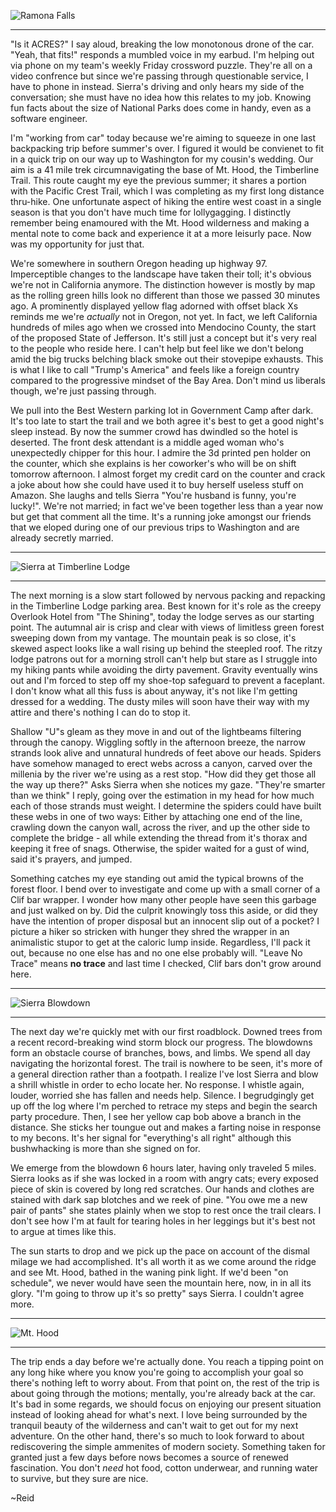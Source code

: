 
![Ramona Falls]

---
"Is it ACRES?" I say aloud, breaking the low monotonous drone of the car.  "Yeah, that fits!" responds a mumbled voice in my earbud.  I'm helping out via phone on my team's weekly Friday crossword puzzle.  They're all on a video confrence but since we're passing through questionable service, I have to phone in instead.  Sierra's driving and only hears my side of the conversation; she must have no idea how this relates to my job.   Knowing fun facts about the size of National Parks does come in handy, even as a software engineer.

I'm "working from car" today because we're aiming to squeeze in one last backpacking trip before summer's over.  I figured it would be convienet to fit in a quick trip on our way up to Washington for my cousin's wedding.  Our aim is a 41 mile trek circumnavigating the base of Mt. Hood, the Timberline Trail.  This route caught my eye the previous summer; it shares a portion with the Pacific Crest Trail, which I was completing as my first long distance thru-hike.  One unfortunate aspect of hiking the entire west coast in a single season is that you don't have much time for lollygagging.  I distinctly remember being enamoured with the Mt. Hood wilderness and making a mental note to come back and experience it at a more leisurly pace.  Now was my opportunity for just that.

We're somewhere in southern Oregon heading up highway 97.  Imperceptible changes to the landscape have taken their toll; it's obvious we're not in California anymore.  The distinction however is mostly by map as the rolling green hills look no different than those we passed 30 minutes ago.  A prominently displayed yellow flag adorned with offset black Xs reminds me we're *actually* not in Oregon, not yet.  In fact, we left California hundreds of miles ago when we crossed into Mendocino County, the start of the proposed State of Jefferson.  It's still just a concept but it's very real to the people who reside here.  I can't help but feel like we don't belong amid the big trucks belching black smoke out their stovepipe exhausts.  This is what I like to call "Trump's America" and feels like a foreign country compared to the progressive mindset of the Bay Area.  Don't mind us liberals though, we're just passing through.

We pull into the Best Western parking lot in Government Camp after dark.  It's too late to start the trail and we both agree it's best to get a good night's sleep instead.  By now the summer crowd has dwindled so the hotel is deserted.  The front desk attendant is a middle aged woman who's unexpectedly chipper for this hour.  I admire the 3d printed pen holder on the counter, which she explains is her coworker's who will be on shift tomorrow afternoon.  I almost forget my credit card on the counter and crack a joke about how she could have used it to buy herself useless stuff on Amazon.  She laughs and tells Sierra "You're husband is funny, you're lucky!".  We're not married; in fact we've been together less than a year now but get that comment all the time.  It's a running joke amongst our friends that we eloped during one of our previous trips to Washington and are already secretly married.

---

![Sierra at Timberline Lodge]

---

The next morning is a slow start followed by nervous packing and repacking in the Timberline Lodge parking area.  Best known for it's role as the creepy Overlook Hotel from "The Shining", today the lodge serves as our starting point.  The autumnal air is crisp and clear with views of limitless green forest sweeping down from my vantage.  The mountain peak is so close, it's skewed aspect looks like a wall rising up behind the steepled roof.  The ritzy lodge patrons out for a morning stroll can't help but stare as I struggle into my hiking pants while avoiding the dirty pavement.  Gravity eventually wins out and I'm forced to step off my shoe-top safeguard to prevent a faceplant.  I don't know what all this fuss is about anyway, it's not like I'm getting dressed for a wedding.  The dusty miles will soon have their way with my attire and there's nothing I can do to stop it.

Shallow "U"s gleam as they move in and out of the lightbeams filtering through the canopy.  Wiggling softly in the afternoon breeze, the narrow strands look alive and unnatural hundreds of feet above our heads.  Spiders have somehow managed to erect webs across a canyon, carved over the millenia by the river we're using as a rest stop.  "How did they get those all the way up there?" Asks Sierra when she notices my gaze.  "They're smarter than we think" I reply, going over the estimation in my head for how much each of those strands must weight.  I determine the spiders could have built these webs in one of two ways:  Either by attaching one end of the line, crawling down the canyon wall, across the river, and up the other side to complete the bridge - all while extending the thread from it's thorax and keeping it free of snags.  Otherwise,  the spider waited for a gust of wind, said it's prayers, and jumped.

Something catches my eye standing out amid the typical browns of the forest floor.  I bend over to investigate and come up with a small corner of a Clif bar wrapper.  I wonder how many other people have seen this garbage and just walked on by.  Did the culprit knowingly toss this aside, or did they have the intention of proper disposal but an innocent slip out of a pocket? I picture a hiker so stricken with hunger they shred the wrapper in an animalistic stupor to get at the caloric lump inside.  Regardless, I'll pack it out, because no one else has and no one else probably will.  "Leave No Trace" means **no trace** and last time I checked, Clif bars don't grow around here.

---

![Sierra Blowdown]

---

The next day we're quickly met with our first roadblock.  Downed trees from a recent record-breaking wind storm block our progress.  The blowdowns form an obstacle course of branches, bows, and limbs.  We spend all day navigating the horizontal forest.  The trail is nowhere to be seen, it's more of a general direction rather than a footpath.  I realize I've lost Sierra and blow a shrill whistle in order to echo locate her. No response.  I whistle again, louder, worried she has fallen and needs help. Silence.  I begrudgingly get up off the log where I'm perched to retrace my steps and begin the search party procedure.  Then, I see her yellow cap bob above a branch in the distance.  She sticks her toungue out and makes a farting noise in response to my becons.  It's her signal for "everything's all right" although this bushwhacking is more than she signed on for.

We emerge from the blowdown 6 hours later, having only traveled 5 miles.  Sierra looks as if she was locked in a room with angry cats; every exposed piece of skin is covered by long red scratches. Our hands and clothes are stained with dark sap blotches and we reek of pine.  "You owe me a new pair of pants" she states plainly when we stop to rest once the trail clears.  I don't see how I'm at fault for tearing holes in her leggings but it's best not to argue at times like this.

The sun starts to drop and we pick up the pace on account of the dismal milage we had accomplished.  It's all worth it as we come around the ridge and see Mt. Hood, bathed in the waning pink light.  If we'd been "on schedule", we never would have seen the mountain here, now, in in all its glory.  "I'm going to throw up it's so pretty" says Sierra.  I couldn't agree more.

---

![Mt. Hood][Mt. Hood]

---

The trip ends a day before we're actually done.  You reach a tipping point on any long hike where you know you're going to accomplish your goal so there's nothing left to worry about.  From that point on, the rest of the trip is about going through the motions; mentally, you're already back at the car.  It's bad in some regards, we should focus on enjoying our present situation instead of looking ahead for what's next. I love being surrounded by the tranquil beauty of the wilderness and can't wait to get out for my next adventure.  On the other hand, there's so much to look forward to about rediscovering the simple ammenites of modern society.  Something taken for granted just a few days before nows becomes a source of renewed fascination. You don't *need* hot food, cotton underwear, and running water to survive, but they sure are nice.

~Reid


[Mt. Hood]: https://lh3.googleusercontent.com/ota1Eaxecxa_FoxzpW6Iwi5Nr8JkbS0jzq9yoZ4FINL8-Qitcf8vMWctcs891JQO_o7wQIRhK2tc_6YATln24vBnY_SoeS6fEaW6Enl1l8Watgx3HUEs6GSM05JkR8zrSgpGHXPp-yy4ICCAvhtktsBVn2FZMdbCEWoRmx9h24A4fZ145rz_fXovdNESyTv4LrTOvbv4nlrwfLJKopAwrq779G4tzlYXmgiIL_oMJ6C0m5AoOccPSU2KHKumCjzSkPILImFQoAeKFHHIbhwWbfuH0vcN9G9kEmK0tEq7cCZDhq26oUOr7XTl56uzT4J8YJqQ9NiYNSEttCJMLqDFJA_d47KLJqqN99RLR4OCYIQwr7sf05CRX0EEvTuMqICjY3D0et-JADz_Rt61q9MBQhzenJ2jQU-g66fPySL21ufNi0SrGn-KEbmJMJKy7FVg16-JDnJAkRYQDmCWzojKworG-pIkHGl1jZyuUctXl6M4-K-tdhI5NPOO7rEQV2RVH8crw8mS4GW340fKqrhoy_PbrpNXjGqWnkJBtQqJLQ61gCy4Qr-1-yg_EFVowVfYRftTd10wnhdKgTJYT1PYqm49a-W3aC6Y9HkKIP5Xe_3cTgad4Fv80jHszs7XBxtAj7Wr1NywsAYeKN0ksQrYQL7fLMB8ZtmAmsT_9IOMZ0BnCn6Y-GgHSw2oodQj=w1992-h1494-no?authuser=0 "Mt. Hood from Bald Mountain at sunset"

[Fall Colors]: https://lh3.googleusercontent.com/8Ilt5uCzlsKaXhRi8tEmjI0RQ1GyiM0qtVa27gtjg17L8ofB7rpaPj5lu6MKsy7knL_b3iTapbO3gbJOk9q6eNgBVR-jH5WuARwz3eJoOG7WEUF7ghOrI5KeGsBzsWd1o5jF1gv3tm4_wYVqiOAtcouWyuTPw5q53zfy6GWOu2a0AYas35G_jdjPKMQ6gb8rY-6plsPMPmxqu-VTzkTsLW1aKceW2bUt_TD_4NnFidHTAXayF5tje7k6a8oElg7ZziT9d61xZLF16ikT6JmtGIHjXI0PhmrfIfjYhS2rYiuTWt_ld985f21zEY7TBWy9W68tPr9GsSqiTCBljfxxCyLjiFJu4B5RYHrFnlOAJwZ2Oc-vT0xCfuumlCGbFeYHFR_-F50wQcYxBpfVr5S2AXOgb37rkMQ2gQuFyr_yItN95AV6hAd3TCPanaZdjCBb3VSaRKSw-6xuqWQd7FWA-8nLUIhmYvFTI2CTMFJhsg4zQ5oqJYSve6CIenNnP82_fA2YwuE_hZo2b3g6gEr-NIQLNorc4ZefiuipwbT8A2CEKgZRMw2UVQ0Eenu92CCSQjn79nxsPdaQqqKNbr9vaefQomZYfoGb0ARI9R1HRAvmkDATynRX9yFqRr9yajEv9Anzbr0UeEeddkBoaHIYcciS49CSid8I9sjf-k1vQjAkccp9vWEAu0bq4gn1=w1992-h1494-no?authuser=0
"Fall colors around Mt. Hood"

[Sierra at Timberline Lodge]:
https://lh3.googleusercontent.com/0D3TsYqQkyGQEtN0JYChis_rYlcZaerCAeV-qntDPH99b0fosal12aRloYMkh9Xvv7QB9vqE18lor6HhYsX5zP9dZ-Db9kK2wlS9aWYUic9qlMqAvLewqOH-f5PTZt9jwFwlaVxYfJRtGhfx0h9gzBJN4beQ4BBB8Aecht_EfdxdZUz2928162dIfp_RxIhBw8MbMGLPWiQ5HM8QARe6eN-Kammzwt4m5_vV87YGGvTQWA28coplH5XBSxVJGnecGjlcsVzZ_oiX7if-RLxsR3cUtdUUDgyN7t_Cl0fgXlAO4l7FhF18Qv4kedbgIcrHk1PqecIdhI63sXld2SjDgjidfy4t12t06Vf1iBHt-cfpc7n4l6RL5sxCmnEA3fTRETodmmm_OjUznvxmR5ul4x6qP9VhUM_Qvsq1no8bsYirLhXgn4u1tAjuPH6bV0RIkAtZFQotMS-6Po351vaRYcYPyMckKCiA5ry9USLL672UWnWPMWXkNDU41zjU63eOoUIrFbTJYTkMiBddYIAMinXdazTO5-OAigQ54Hox_gDTY1zuiQzf5LL3EtfAUrF6wFGdxDkQl5r5WtSPsNLEnK4QSavs7VE4wffntnE3-_hG2FGRsYVbfnz8kC1az53WVmgnm-uEwhFf6PqJlUZpX418y7zr948HYj8SYNjcRxXmHF2ERIARUl6neO4x=w1992-h1494-no?authuser=0 "Sierra in front of the Timberline Lodge"

[Sierra Blowdown]:
https://lh3.googleusercontent.com/_ydVY70TPlNaBkMPJRqIdFd5mDzFPGh23DPuzC6ldWBYbORQ_8cWvzHoeemX4upZQ91h_bud2oY61bdR7tr28CzAUvkZGlhzOjSquoDFo91E6jggJsPQvmu-FUu__3CvNTmrp7fu2_Lm1UmdCBvjjeoCKQb6526N9mhRzs_wn9tKruuLNOM0bGcEh9BUslNkAoazRQxIYfI0EiVpzP2hCKsDH0YYmr0zvqublYv9Jv5-rR5sY-p9HMW0nFp5yPrtF0SUGDXAsMfHUYx-xZrn1vTwZEF2wZbY4glyRx7HYtczybZkKO2ef89E4In-pKc5iBwHw2hXZnbmDJBeqWuCCj4B4V_Wp2NrHxHNo0CiobhyEtCF7M3wwIJMNcpiflGKEgkUB8MfYuH6KlMs_l2cSzbO5DS9yt73A3tC7B17Ya-YXVkhBWiolijLAn0p-d4dwXPlgHrXgzrERXyzpSTD9KPpJ40etI7jeTtE1tKUcGKKSHpFA0JTcU562K6bWziIcnAmFbrpeXqJDzx0MlEOZqFaD3hMgthnuJ00P46wXOVIxwmjbDXSa3DAPU4BIkl8sXVTtq-QDpmn_OCdQO9h_11XlFxUg0ExIPHS1cw0skxT-h4cbDAHbiUev_TL4_xJCoAb2gpHbOzR-o47FzW-lmhLGtXl_tvV0vOL2fSvwqeueIBZ5J1qreOf0HiP=w1122-h1494-no?authuser=0 "Sierra finding her way through the blowdown section"

[Ramona Falls]: https://lh3.googleusercontent.com/KVkeNlBBeL1PdUtmi2zxScbluwe_oLPSlCArvWr-2uYO349f-pDk1pWV8Vj8e3zDVWIpHpSQ1wW_0azCnhwz_AD0ZIvhZLiLmWr3JqmZ-BKWnayY_f5XFllyNBGDL85RRKgnGEsmU5O2Kl8X-jq7YFE90ClolHqzLQkRa77euePVJOddXfO4QDj3GFZ_TPB_vKSYT4AGAp0e7ZYlUT85AIvxt4G09U7aytkSDE3iPOQeRLD7DNzvv47bUL0zE9pNsh7wbA7v0ppvhc4aOHNPH70laH8-J1e2IsmDvE-yWHaWRAMoYAlJrzqL3Zn0Jda-FvlmZ4_dBHZU9lIG3uT30RmZGpQLNf1Z7ysc0uZydpx1l60wtAL0ImHqLKui2m9Uy9FIX1OFu1mSxG6zi-44ylFocVe7kMle8v56O_nnvoqyDkKxB6lFUc_3EX2O033obXtRAc9DRLh_k79dQm1QazOBtGLqP2GWG_RQ9cmUZbR8w2XuWpc31PXozo1OrluFyCALbGlNmF_Q56SjGbhhwTspyssVffhA_MQbTOJRroUo7mKIdv6foTX3OHrB93GDl2OxIn7n8xfF61ZS7lhL5Dnr8tsQwdD95tAHvXWKiyGK4Zf4dA8rZlPM4Yw2uQY-p1gJClOPNzBS0i6LJmRXIndwV2CCGt2JBvrVZPqX19iLY5CAX6vd4DIdmK0b=w1992-h1494-no?authuser=0 


<!--stackedit_data:
eyJwcm9wZXJ0aWVzIjoidGl0bGU6IFRpbWJlcmxpbmUgVHJhaW
xcbmF1dGhvcjogUmVpZCBNYXlmaWVsZFxuY2F0ZWdvcmllczog
amVreWxsIHVwZGF0ZVxuc3RhdHVzOiBkcmFmdFxuZGF0ZTogJz
IwMjAtMTAtMDMnXG4iLCJoaXN0b3J5IjpbMjA3ODIxMDkxNF19

-->